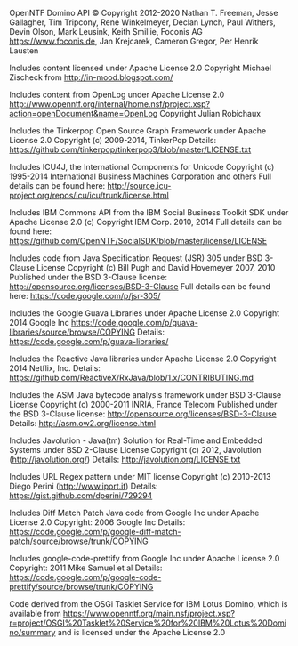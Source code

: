 OpenNTF Domino API
&copy; Copyright 2012-2020
  Nathan T. Freeman, Jesse Gallagher, Tim Tripcony, Rene Winkelmeyer, Declan Lynch, Paul Withers, Devin Olson, Mark Leusink, Keith Smillie, Foconis AG https://www.foconis.de, Jan Krejcarek, Cameron Gregor, Per Henrik Lausten

Includes content licensed under Apache License 2.0
  Copyright Michael Zischeck from http://in-mood.blogspot.com/

Includes content from OpenLog under Apache License 2.0
  http://www.openntf.org/internal/home.nsf/project.xsp?action=openDocument&name=OpenLog
  Copyright Julian Robichaux  

Includes the Tinkerpop Open Source Graph Framework under Apache License 2.0
  Copyright (c) 2009-2014, TinkerPop
  Details: https://github.com/tinkerpop/tinkerpop3/blob/master/LICENSE.txt

Includes ICU4J, the International Components for Unicode
  Copyright (c) 1995-2014 International Business Machines Corporation and others
  Full details can be found here: http://source.icu-project.org/repos/icu/icu/trunk/license.html

Includes IBM Commons API from the IBM Social Business Toolkit SDK under Apache License 2.0
  (c) Copyright IBM Corp. 2010, 2014
  Full details can be found here: https://github.com/OpenNTF/SocialSDK/blob/master/license/LICENSE

Includes code from Java Specification Request (JSR) 305 under BSD 3-Clause License
  Copyright (c) Bill Pugh and David Hovemeyer 2007, 2010 
  Published under the BSD 3-Clause license: http://opensource.org/licenses/BSD-3-Clause
  Full details can be found here: https://code.google.com/p/jsr-305/

Includes the Google Guava Libraries under Apache License 2.0
  Copyright 2014 Google Inc
  https://code.google.com/p/guava-libraries/source/browse/COPYING
  Details: https://code.google.com/p/guava-libraries/

Includes the Reactive Java libraries under Apache License 2.0
  Copyright 2014 Netflix, Inc.
  Details: https://github.com/ReactiveX/RxJava/blob/1.x/CONTRIBUTING.md

Includes the ASM Java bytecode analysis framework under BSD 3-Clause License
  Copyright (c) 2000-2011 INRIA, France Telecom
  Published under the BSD 3-Clause license: http://opensource.org/licenses/BSD-3-Clause
  Details: http://asm.ow2.org/license.html

Includes Javolution - Java(tm) Solution for Real-Time and Embedded Systems under BSD 2-Clause License
  Copyright (c) 2012, Javolution (http://javolution.org/)
  Details: http://javolution.org/LICENSE.txt

Includes URL Regex pattern under MIT license
	Copyright (c) 2010-2013 Diego Perini (http://www.iport.it)
	Details: https://gist.github.com/dperini/729294

Includes Diff Match Patch Java code from Google Inc under Apache License 2.0
  Copyright: 2006 Google Inc
  Details: https://code.google.com/p/google-diff-match-patch/source/browse/trunk/COPYING

Includes google-code-prettify from Google Inc under Apache License 2.0
  Copyright: 2011 Mike Samuel et al
  Details: https://code.google.com/p/google-code-prettify/source/browse/trunk/COPYING

Code derived from the OSGi Tasklet Service for IBM Lotus Domino, which is available from https://www.openntf.org/main.nsf/project.xsp?r=project/OSGI%20Tasklet%20Service%20for%20IBM%20Lotus%20Domino/summary and is licensed under the Apache License 2.0